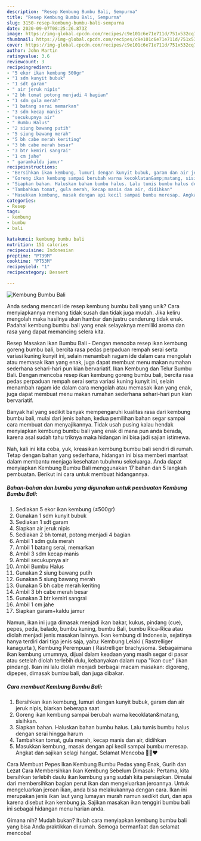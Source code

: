 ```yaml
---
description: "Resep Kembung Bumbu Bali, Sempurna"
title: "Resep Kembung Bumbu Bali, Sempurna"
slug: 3150-resep-kembung-bumbu-bali-sempurna
date: 2020-09-07T08:25:26.873Z
image: https://img-global.cpcdn.com/recipes/c9e101c6e71e711d/751x532cq70/kembung-bumbu-bali-foto-resep-utama.jpg
thumbnail: https://img-global.cpcdn.com/recipes/c9e101c6e71e711d/751x532cq70/kembung-bumbu-bali-foto-resep-utama.jpg
cover: https://img-global.cpcdn.com/recipes/c9e101c6e71e711d/751x532cq70/kembung-bumbu-bali-foto-resep-utama.jpg
author: John Martin
ratingvalue: 3.6
reviewcount: 3
recipeingredient:
- "5 ekor ikan kembung 500gr"
- "1 sdm kunyit bubuk"
- "1 sdt garam"
- " air jeruk nipis"
- "2 bh tomat potong menjadi 4 bagian"
- "1 sdm gula merah"
- "1 batang serai memarkan"
- "3 sdm kecap manis"
- "secukupnya air"
- " Bumbu Halus"
- "2 siung bawang putih"
- "5 siung bawang merah"
- "5 bh cabe merah keriting"
- "3 bh cabe merah besar"
- "3 btr kemiri sangrai"
- "1 cm jahe"
- " garamkaldu jamur"
recipeinstructions:
- "Bersihkan ikan kembung, lumuri dengan kunyit bubuk, garam dan air jeruk nipis, biarkan beberapa saat"
- "Goreng ikan kembung sampai berubah warna kecoklatan&amp;matang, sisihkan."
- "Siapkan bahan. Haluskan bahan bumbu halus. Lalu tumis bumbu halus dengan serai hingga harum"
- "Tambahkan tomat, gula merah, kecap manis dan air, didihkan"
- "Masukkan kembung, masak dengan api kecil sampai bumbu meresap. Angkat dan sajikan selagi hangat. Selamat Mencoba 👋🏻❤"
categories:
- Resep
tags:
- kembung
- bumbu
- bali

katakunci: kembung bumbu bali 
nutrition: 151 calories
recipecuisine: Indonesian
preptime: "PT39M"
cooktime: "PT53M"
recipeyield: "1"
recipecategory: Dessert

---
```



![Kembung Bumbu Bali](https://img-global.cpcdn.com/recipes/c9e101c6e71e711d/751x532cq70/kembung-bumbu-bali-foto-resep-utama.jpg)

Anda sedang mencari ide resep kembung bumbu bali yang unik? Cara menyiapkannya memang tidak susah dan tidak juga mudah. Jika keliru mengolah maka hasilnya akan hambar dan justru cenderung tidak enak. Padahal kembung bumbu bali yang enak selayaknya memiliki aroma dan rasa yang dapat memancing selera kita.

Resep Masakan Ikan Bumbu Bali - Dengan mencoba resep ikan kembung goreng bumbu bali, bercita rasa pedas perpaduan rempah serai serta variasi kuning kunyit ini, selain menambah ragam ide dalam cara mengolah atau memasak ikan yang enak, juga dapat membuat menu makan rumahan sederhana sehari-hari pun kian bervariatif. Ikan Kembung dan Telur Bumbu Bali. Dengan mencoba resep ikan kembung goreng bumbu bali, bercita rasa pedas perpaduan rempah serai serta variasi kuning kunyit ini, selain menambah ragam ide dalam cara mengolah atau memasak ikan yang enak, juga dapat membuat menu makan rumahan sederhana sehari-hari pun kian bervariatif.

Banyak hal yang sedikit banyak mempengaruhi kualitas rasa dari kembung bumbu bali, mulai dari jenis bahan, kedua pemilihan bahan segar sampai cara membuat dan menyajikannya. Tidak usah pusing kalau hendak menyiapkan kembung bumbu bali yang enak di mana pun anda berada, karena asal sudah tahu triknya maka hidangan ini bisa jadi sajian istimewa.


Nah, kali ini kita coba, yuk, kreasikan kembung bumbu bali sendiri di rumah. Tetap dengan bahan yang sederhana, hidangan ini bisa memberi manfaat dalam membantu menjaga kesehatan tubuhmu sekeluarga. Anda dapat menyiapkan Kembung Bumbu Bali menggunakan 17 bahan dan 5 langkah pembuatan. Berikut ini cara untuk membuat hidangannya.

<!--inarticleads1-->

##### Bahan-bahan dan bumbu yang digunakan untuk pembuatan Kembung Bumbu Bali:

1. Sediakan 5 ekor ikan kembung (±500gr)
1. Gunakan 1 sdm kunyit bubuk
1. Sediakan 1 sdt garam
1. Siapkan  air jeruk nipis
1. Sediakan 2 bh tomat, potong menjadi 4 bagian
1. Ambil 1 sdm gula merah
1. Ambil 1 batang serai, memarkan
1. Ambil 3 sdm kecap manis
1. Ambil secukupnya air
1. Ambil  Bumbu Halus
1. Gunakan 2 siung bawang putih
1. Gunakan 5 siung bawang merah
1. Gunakan 5 bh cabe merah keriting
1. Ambil 3 bh cabe merah besar
1. Gunakan 3 btr kemiri sangrai
1. Ambil 1 cm jahe
1. Siapkan  garam+kaldu jamur


Namun, ikan ini juga dimasak menjadi ikan bakar, kukus, pindang (cue), pepes, peda, balado, bumbu kuning, bumbu Bali, bumbu Rica-Rica atau diolah menjadi jenis masakan lainnya. Ikan kembung di Indonesia, sejatinya hanya terdiri dari tiga jenis saja, yaitu: Kembung Lelaki ( Rastrelliger kanagurta ), Kembung Perempuan ( Rastrelliger brachysoma. Sebagaimana ikan kembung umumnya, dijual dalam keadaan yang masih segar di pasar atau setelah diolah terlebih dulu, kebanyakan dalam rupa &#34;ikan cue&#34; (ikan pindang). Ikan ini lalu diolah menjadi berbagai macam masakan: digoreng, dipepes, dimasak bumbu bali, dan juga dibakar. 

<!--inarticleads2-->

##### Cara membuat Kembung Bumbu Bali:

1. Bersihkan ikan kembung, lumuri dengan kunyit bubuk, garam dan air jeruk nipis, biarkan beberapa saat
1. Goreng ikan kembung sampai berubah warna kecoklatan&amp;matang, sisihkan.
1. Siapkan bahan. Haluskan bahan bumbu halus. Lalu tumis bumbu halus dengan serai hingga harum
1. Tambahkan tomat, gula merah, kecap manis dan air, didihkan
1. Masukkan kembung, masak dengan api kecil sampai bumbu meresap. Angkat dan sajikan selagi hangat. Selamat Mencoba 👋🏻❤


Cara Membuat Pepes Ikan Kembung Bumbu Pedas yang Enak, Gurih dan Lezat Cara Membersihkan Ikan Kembung Sebelum Dimasak: Pertama, kita bersihkan terlebih daulu ikan kembung yang sudah kita persiapkan. Dimulai dari membersihkan bagian perut ikan dan mengeluarkan jeroannya. Untuk mengeluarkan jeroan ikan, anda bisa melakukannya dengan cara. Ikan ini merupakan jenis ikan laut yang lumayan murah namun sedikit duri, dan apa karena disebut ikan kembung ja. Sajikan masakan ikan tenggiri bumbu bali ini sebagai hidangan menu harian anda. 

Gimana nih? Mudah bukan? Itulah cara menyiapkan kembung bumbu bali yang bisa Anda praktikkan di rumah. Semoga bermanfaat dan selamat mencoba!
